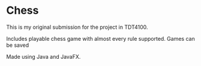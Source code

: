 # Chess
This is my original submission for the project in TDT4100. 

Includes playable chess game with almost every rule supported.
Games can be saved


Made using Java and JavaFX.
